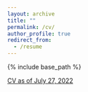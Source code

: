 ```yaml
---
layout: archive
title: ""
permalink: /cv/
author_profile: true
redirect_from:
  - /resume
---
```


{% include base_path %}

[CV as of July 27, 2022](http://jamesnormington.github.io/files/cv.pdf)
